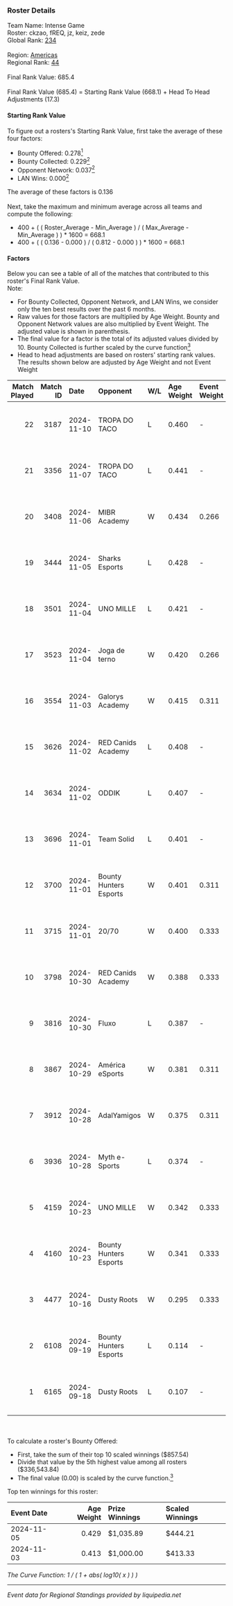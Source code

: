 ### Roster Details<br />
Team Name: Intense Game<br />
Roster: ckzao, fREQ, jz, keiz, zede<br />
Global Rank: [234](../../standings_global_2025_03_01.md)<br />
<br />
Region: [Americas]( ../../standings_americas_2025_03_01.md)<br />
Regional Rank: [44]( ../../standings_americas_2025_03_01.md)<br />
<br />
Final Rank Value:  685.4<br />
<br />
Final Rank Value (685.4) = Starting Rank Value (668.1) + Head To Head Adjustments (17.3)<br />

#### Starting Rank Value<br />
To figure out a rosters's Starting Rank Value, first take the average of these four factors:<br />
- Bounty Offered: 0.278[<sup>1</sup>](#table2)
- Bounty Collected: 0.229[<sup>2</sup>](#table1)
- Opponent Network: 0.037[<sup>2</sup>](#table1)
- LAN Wins: 0.000[<sup>2</sup>](#table1)

The average of these factors is 0.136<br />
<br />
Next, take the maximum and minimum average across all teams and compute the following:<br />
- 400 + ( ( Roster_Average - Min_Average ) / ( Max_Average - Min_Average ) ) * 1600 = 668.1
- 400 + ( ( 0.136 - 0.000 ) / ( 0.812 - 0.000 ) ) * 1600 = 668.1


#### Factors<br />
Below you can see a table of all of the matches that contributed to this roster's Final Rank Value.<br />
Note:<br />

- For Bounty Collected, Opponent Network, and LAN Wins, we consider only the ten best results over the past 6 months.
- Raw values for those factors are multiplied by Age Weight. Bounty and Opponent Network values are also multiplied by Event Weight. The adjusted value is shown in parenthesis.
- The final value for a factor is the total of its adjusted values divided by 10. Bounty Collected is further scaled by the curve function[<sup>3</sup>](#curveFunction)
- Head to head adjustments are based on rosters' starting rank values. The results shown below are adjusted by Age Weight and not Event Weight
<span id="table1"></span><br />


| Match Played | Match ID | Date       | Opponent               | W/L | Age Weight | Event Weight | Bounty Collected | Opponent Network | LAN Wins  | H2H Adj. | Roster                       |
| -: | -: | :- | :- | :- | :- | :- | :- | :- | :- | -: | :- |
|           22 |     3187 | 2024-11-10 | TROPA DO TACO          | L   | 0.460      | -            | -                | -                | -         |    -6.41 | ckzao, fREQ, jz, keiz, zede  |
|           21 |     3356 | 2024-11-07 | TROPA DO TACO          | L   | 0.441      | -            | -                | -                | -         |    -6.32 | ckzao, fREQ, jz, keiz, zede  |
|           20 |     3408 | 2024-11-06 | MIBR Academy           | W   | 0.434      | 0.266        | 0.001 (0.000)    | 0.516 (0.059)    | 0 (0.000) |     6.81 | ckzao, fREQ, jz, keiz, zede  |
|           19 |     3444 | 2024-11-05 | Sharks Esports         | L   | 0.428      | -            | -                | -                | -         |    -2.05 | ckzao, fREQ, jz, keiz, zede  |
|           18 |     3501 | 2024-11-04 | UNO MILLE              | L   | 0.421      | -            | -                | -                | -         |    -5.78 | ckzao, fREQ, jz, keiz, zede  |
|           17 |     3523 | 2024-11-04 | Joga de terno          | W   | 0.420      | 0.266        | 0.001 (0.000)    | 0.280 (0.031)    | 0 (0.000) |     6.18 | ckzao, fREQ, jz, keiz, zede  |
|           16 |     3554 | 2024-11-03 | Galorys Academy        | W   | 0.415      | 0.311        | 0.001 (0.000)    | 0.153 (0.020)    | 0 (0.000) |     5.60 | ckzao, fREQ, jz, keiz, zede  |
|           15 |     3626 | 2024-11-02 | RED Canids Academy     | L   | 0.408      | -            | -                | -                | -         |    -6.08 | ckzao, fREQ, jz, keiz, zede  |
|           14 |     3634 | 2024-11-02 | ODDIK                  | L   | 0.407      | -            | -                | -                | -         |    -4.10 | ckzao, fREQ, jz, keiz, zede  |
|           13 |     3696 | 2024-11-01 | Team Solid             | L   | 0.401      | -            | -                | -                | -         |    -4.01 | ckzao, fREQ, jz, keiz, zede  |
|           12 |     3700 | 2024-11-01 | Bounty Hunters Esports | W   | 0.401      | 0.311        | 0.005 (0.001)    | 0.302 (0.038)    | 0 (0.000) |     6.39 | ckzao, fREQ, jz, keiz, zede  |
|           11 |     3715 | 2024-11-01 | 20/70                  | W   | 0.400      | 0.333        | 0.001 (0.000)    | 0.309 (0.041)    | 0 (0.000) |     5.40 | ckzao, fREQ, jz, keiz, zede  |
|           10 |     3798 | 2024-10-30 | RED Canids Academy     | W   | 0.388      | 0.333        | 0.005 (0.001)    | 0.259 (0.034)    | 0 (0.000) |     6.52 | ckzao, fREQ, jz, keiz, zede  |
|            9 |     3816 | 2024-10-30 | Fluxo                  | L   | 0.387      | -            | -                | -                | -         |    -2.29 | ckzao, fREQ, jz, keiz, zede  |
|            8 |     3867 | 2024-10-29 | América eSports        | W   | 0.381      | 0.311        | -                | 0.228 (0.027)    | 0 (0.000) |     4.55 | ckzao, fREQ, jz, keiz, zede  |
|            7 |     3912 | 2024-10-28 | AdalYamigos            | W   | 0.375      | 0.311        | 0.004 (0.000)    | 0.188 (0.022)    | 0 (0.000) |     6.18 | ckzao, fREQ, jz, keiz, zede  |
|            6 |     3936 | 2024-10-28 | Myth e-Sports          | L   | 0.374      | -            | -                | -                | -         |    -7.22 | ckzao, fREQ, jz, keiz, zede  |
|            5 |     4159 | 2024-10-23 | UNO MILLE              | W   | 0.342      | 0.333        | 0.010 (0.001)    | 0.546 (0.062)    | 0 (0.000) |     6.04 | ckzao, fREQ, jz, keiz, zede  |
|            4 |     4160 | 2024-10-23 | Bounty Hunters Esports | W   | 0.341      | 0.333        | 0.001 (0.000)    | -                | 0 (0.000) |     5.13 | ckzao, fREQ, jz, keiz, zede  |
|            3 |     4477 | 2024-10-16 | Dusty Roots            | W   | 0.295      | 0.333        | 0.008 (0.001)    | 0.398 (0.039)    | -         |     5.89 | ckzao, fREQ, keiz, mxa, zede |
|            2 |     6108 | 2024-09-19 | Bounty Hunters Esports | L   | 0.114      | -            | -                | -                | -         |    -1.94 | ckzao, fREQ, keiz, mxa, zede |
|            1 |     6165 | 2024-09-18 | Dusty Roots            | L   | 0.107      | -            | -                | -                | -         |    -1.17 | ckzao, fREQ, keiz, mxa, zede |

<br />
<span id="table2"></span><br />
To calculate a roster's Bounty Offered:<br />

- First, take the sum of their top 10 scaled winnings ($857.54)
- Divide that value by the 5th highest value among all rosters ($336,543.84)
- The final value (0.00) is scaled by the curve function.[<sup>3</sup>](#curveFunction)

Top ten winnings for this roster:<br />

| Event Date | Age Weight | Prize Winnings | Scaled Winnings |
| :- | -: | :- | :- |
| 2024-11-05 |      0.429 | $1,035.89      | $444.21         |
| 2024-11-03 |      0.413 | $1,000.00      | $413.33         |


<span id="curveFunction"></span>_The Curve Function: 1 / ( 1 + abs( log10( x ) ) )_<br />

---
_Event data for Regional Standings provided by liquipedia.net_<br />
